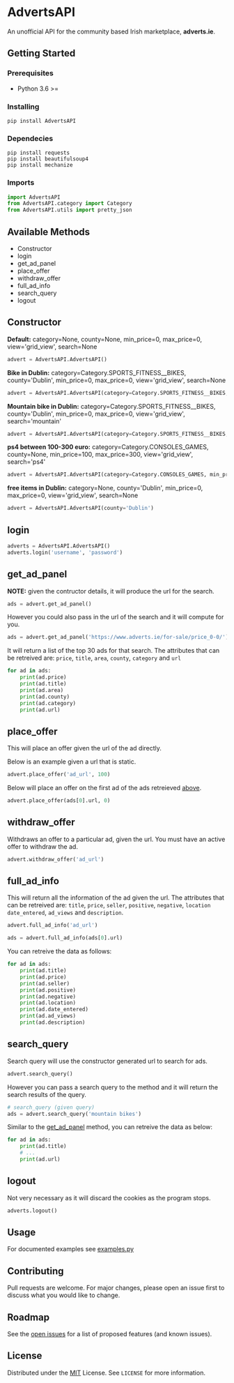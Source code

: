 # AdvertsAPI

An unofficial API for the community based Irish marketplace, **adverts.ie**.

## Getting Started

### Prerequisites

* Python 3.6 >=

### Installing

``` shell
pip install AdvertsAPI
```

### Dependecies

``` shell
pip install requests
pip install beautifulsoup4 
pip install mechanize
```

### Imports

``` python
import AdvertsAPI
from AdvertsAPI.category import Category
from AdvertsAPI.utils import pretty_json
```

## Available Methods

* Constructor
* login
* get_ad_panel
* place_offer
* withdraw_offer
* full_ad_info
* search_query
* logout

## Constructor

**Default:** category=None, county=None, min_price=0, max_price=0, view='grid_view', search=None

``` python
advert = AdvertsAPI.AdvertsAPI()
```

**Bike in Dublin:** category=Category.SPORTS_FITNESS__BIKES, county='Dublin', min_price=0, max_price=0, view='grid_view', search=None

``` python
advert = AdvertsAPI.AdvertsAPI(category=Category.SPORTS_FITNESS__BIKES, county='Dublin')
```

**Mountain bike in Dublin:** category=Category.SPORTS_FITNESS__BIKES, county='Dublin', min_price=0, max_price=0, view='grid_view', search='mountain'

``` python
advert = AdvertsAPI.AdvertsAPI(category=Category.SPORTS_FITNESS__BIKES, county='Dublin', search='mountain')
```

**ps4 between 100-300 euro:** category=Category.CONSOLES_GAMES, county=None, min_price=100, max_price=300, view='grid_view', search='ps4'

``` python
advert = AdvertsAPI.AdvertsAPI(category=Category.CONSOLES_GAMES, min_price=100, max_price=300, search='ps4')
```

**free items in Dublin:** category=None, county='Dublin', min_price=0, max_price=0, view='grid_view', search=None

``` python
advert = AdvertsAPI.AdvertsAPI(county='Dublin')
```

## login

``` python
adverts = AdvertsAPI.AdvertsAPI()
adverts.login('username', 'password')
```

## get_ad_panel

**NOTE:** given the contructor details, it will produce the url for the search.

``` python
ads = advert.get_ad_panel()
```

However you could also pass in the url of the search and it will compute for you.

``` python
ads = advert.get_ad_panel('https://www.adverts.ie/for-sale/price_0-0/')
```

It will return a list of the top 30 ads for that search. The attributes that can be retreived are: `price`, `title`, `area`, `county`, `category` and `url`

``` python
for ad in ads:
    print(ad.price)
    print(ad.title)
    print(ad.area)
    print(ad.county)
    print(ad.category)
    print(ad.url)
```

## place_offer

This will place an offer given the url of the ad directly.

Below is an example given a url that is static.

``` python
advert.place_offer('ad_url', 100)   
```

Below will place an offer on the first ad of the ads retreieved [above](#get_ad_panel).

``` python
advert.place_offer(ads[0].url, 0)
```

## withdraw_offer

Withdraws an offer to a particular ad, given the url. You must have an active offer to withdraw the ad.

``` python
advert.withdraw_offer('ad_url')    
```

## full_ad_info

This will return all the information of the ad given the url. The attributes that can be retreived are: `title`, `price`, `seller`, `positive`, `negative`, `location` `date_entered`, `ad_views` and `description`.

``` python
advert.full_ad_info('ad_url')
```

``` python
ads = advert.full_ad_info(ads[0].url)
```

You can retreive the data as follows:

``` python
for ad in ads:
    print(ad.title)
    print(ad.price)
    print(ad.seller)
    print(ad.positive)
    print(ad.negative)
    print(ad.location)
    print(ad.date_entered)
    print(ad.ad_views)
    print(ad.description)
```

## search_query

Search query will use the constructor generated url to search for ads.

``` python
advert.search_query()
```

However you can pass a search query to the method and it will return the search results of the query.

``` python
# search_query (given query)
ads = advert.search_query('mountain bikes')
```

Similar to the [get_ad_panel](#get_ad_panel) method, you can retreive the data as below:

``` python
for ad in ads:
    print(ad.title)
    # ...
    print(ad.url)
```

## logout

Not very necessary as it will discard the cookies as the program stops.

``` python
adverts.logout()
```

## Usage

For documented examples see [examples.py](https://github.com/ahmedhamedaly/Adverts-API/blob/master/examples/examples.py)

## Contributing

Pull requests are welcome. For major changes, please open an issue first to discuss what you would like to change.

## Roadmap

See the [open issues](https://github.com/ahmedhamedaly/Adverts-API/issues) for a list of proposed features (and known issues).

## License

Distributed under the [MIT](https://github.com/ahmedhamedaly/Adverts-API/blob/master/LICENSE) License. See `LICENSE` for more information.
